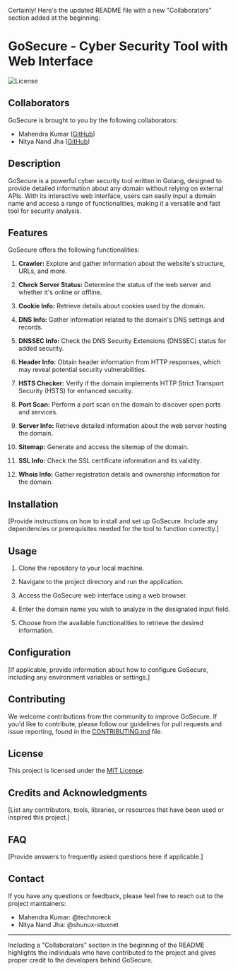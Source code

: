 Certainly! Here's the updated README file with a new "Collaborators" section added at the beginning:

# GoSecure - Cyber Security Tool with Web Interface

![License](https://img.shields.io/badge/license-MIT-blue.svg)

## Collaborators

GoSecure is brought to you by the following collaborators:

- Mahendra Kumar ([GitHub](https://github.com/technoreck))
- Nitya Nand Jha ([GitHub](https://github.com/nitya-nand))

## Description

GoSecure is a powerful cyber security tool written in Golang, designed to provide detailed information about any domain without relying on external APIs. With its interactive web interface, users can easily input a domain name and access a range of functionalities, making it a versatile and fast tool for security analysis.

## Features

GoSecure offers the following functionalities:

1. **Crawler:** Explore and gather information about the website's structure, URLs, and more.

2. **Check Server Status:** Determine the status of the web server and whether it's online or offline.

3. **Cookie Info:** Retrieve details about cookies used by the domain.

4. **DNS Info:** Gather information related to the domain's DNS settings and records.

5. **DNSSEC Info:** Check the DNS Security Extensions (DNSSEC) status for added security.

6. **Header Info:** Obtain header information from HTTP responses, which may reveal potential security vulnerabilities.

7. **HSTS Checker:** Verify if the domain implements HTTP Strict Transport Security (HSTS) for enhanced security.

8. **Port Scan:** Perform a port scan on the domain to discover open ports and services.

9. **Server Info:** Retrieve detailed information about the web server hosting the domain.

10. **Sitemap:** Generate and access the sitemap of the domain.

11. **SSL Info:** Check the SSL certificate information and its validity.

12. **Whois Info:** Gather registration details and ownership information for the domain.

## Installation

[Provide instructions on how to install and set up GoSecure. Include any dependencies or prerequisites needed for the tool to function correctly.]

## Usage

1. Clone the repository to your local machine.

2. Navigate to the project directory and run the application.

3. Access the GoSecure web interface using a web browser.

4. Enter the domain name you wish to analyze in the designated input field.

5. Choose from the available functionalities to retrieve the desired information.

## Configuration

[If applicable, provide information about how to configure GoSecure, including any environment variables or settings.]

## Contributing

We welcome contributions from the community to improve GoSecure. If you'd like to contribute, please follow our guidelines for pull requests and issue reporting, found in the [CONTRIBUTING.md](CONTRIBUTING.md) file.

## License

This project is licensed under the [MIT License](https://github.com/technoreck/GoSecure/blob/main/LICENSE).

## Credits and Acknowledgments

[List any contributors, tools, libraries, or resources that have been used or inspired this project.]

## FAQ

[Provide answers to frequently asked questions here if applicable.]

## Contact

If you have any questions or feedback, please feel free to reach out to the project maintainers:

- Mahendra Kumar: @technoreck
- Nitya Nand Jha: @shunux-stuxnet

---

Including a "Collaborators" section in the beginning of the README highlights the individuals who have contributed to the project and gives proper credit to the developers behind GoSecure.
